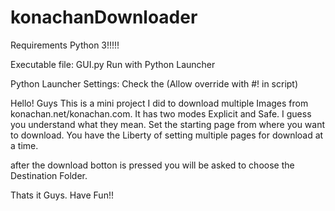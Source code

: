 # konachanDownloader

Requirements Python 3!!!!!

Executable file: GUI.py
Run with Python Launcher

Python Launcher Settings: Check the (Allow override with #! in script)


Hello! Guys
This is a mini project I did to download multiple Images from konachan.net/konachan.com.
It has two modes Explicit and Safe. I guess you understand what they mean.
Set the starting page from where you want to download.
You have the Liberty of setting multiple pages for download at a time.

after the download botton is pressed you will be asked to choose the Destination Folder.

Thats it Guys. Have Fun!!
